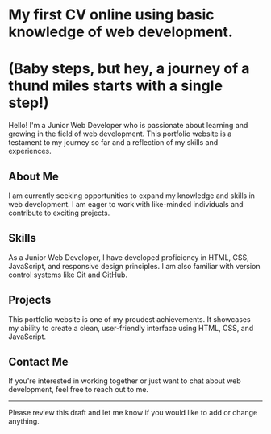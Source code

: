 # My first CV online using basic knowledge of web development.

# (Baby steps, but hey, a journey of a thund miles starts with a single step!)

Hello! I'm a Junior Web Developer who is passionate about learning and growing in the field of web development. This portfolio website is a testament to my journey so far and a reflection of my skills and experiences.

## About Me

I am currently seeking opportunities to expand my knowledge and skills in web development. I am eager to work with like-minded individuals and contribute to exciting projects.

## Skills

As a Junior Web Developer, I have developed proficiency in HTML, CSS, JavaScript, and responsive design principles. I am also familiar with version control systems like Git and GitHub.

## Projects

This portfolio website is one of my proudest achievements. It showcases my ability to create a clean, user-friendly interface using HTML, CSS, and JavaScript.

## Contact Me

If you're interested in working together or just want to chat about web development, feel free to reach out to me.

---

Please review this draft and let me know if you would like to add or change anything.
